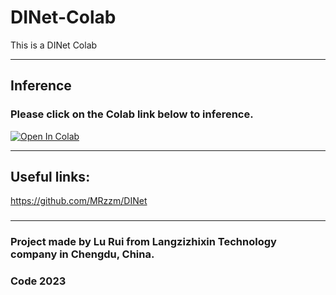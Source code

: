 # DINet-Colab
This is a DINet Colab 

***

## Inference  
### Please click on the Colab link below to inference.

[![Open In Colab][colab-badge]][colab-notebook]

[colab-notebook]: <https://colab.research.google.com/github/langzizhixin/DINet-Colab/blob/main/DINet.ipynb>
[colab-badge]: <https://colab.research.google.com/assets/colab-badge.svg>

***


## Useful links:
https://github.com/MRzzm/DINet

### 
### 

***

### Project  made by Lu Rui from Langzizhixin Technology company in Chengdu, China.
###  Code 2023
